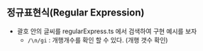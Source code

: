 ## 정규표현식(Regular Expression)

- 괄호 안의 글씨를 regularExpress.ts 에서 검색하여 구현 예시를 보자
  - `/\n/gi` : 개행개수를 확인 할 수 있다. (개행 갯수 확인)
